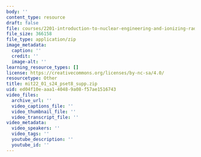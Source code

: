 ```yaml
---
body: ''
content_type: resource
draft: false
file: courses/2201-introduction-to-nuclear-engineering-and-ionizing-radiation/mit22_01_s24_pset8_supp.zip
file_size: 366158
file_type: application/zip
image_metadata:
  caption: ''
  credit: ''
  image-alt: ''
learning_resource_types: []
license: https://creativecommons.org/licenses/by-nc-sa/4.0/
resourcetype: Other
title: mit22_01_s24_pset8_supp.zip
uid: ed04f10e-aaa1-4048-9a08-f57ae1516743
video_files:
  archive_url: ''
  video_captions_file: ''
  video_thumbnail_file: ''
  video_transcript_file: ''
video_metadata:
  video_speakers: ''
  video_tags: ''
  youtube_description: ''
  youtube_id: ''
---
```

